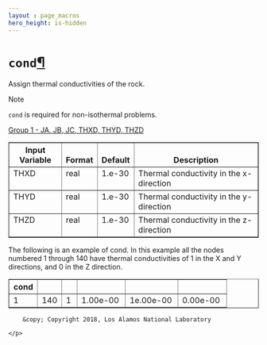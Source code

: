 ```yaml
---
layout : page_macros
hero_height: is-hidden
---
```


<h1><code class="docutils literal notranslate"><span class="pre">cond</span></code><a class="headerlink" href="#cond" title="Permalink to this headline">¶</a></h1>
<p>Assign thermal conductivities of the rock.</p>
<div class="admonition note">
<p class="first admonition-title">Note</p>
<p class="last"><code class="docutils literal notranslate"><span class="pre">cond</span></code> is required for non-isothermal problems.</p>
</div>
<p><a class="reference external" href="InputData.html#JA">Group 1 - JA, JB, JC, THXD, THYD, THZD</a></p>
<table border="1" class="docutils">
<colgroup>
<col width="22%" />
<col width="11%" />
<col width="12%" />
<col width="55%" />
</colgroup>
<thead valign="bottom">
<tr class="row-odd"><th class="head">Input Variable</th>
<th class="head">Format</th>
<th class="head">Default</th>
<th class="head">Description</th>
</tr>
</thead>
<tbody valign="top">
<tr class="row-even"><td>THXD</td>
<td>real</td>
<td>1.e-30</td>
<td>Thermal conductivity in the x-direction</td>
</tr>
<tr class="row-odd"><td>THYD</td>
<td>real</td>
<td>1.e-30</td>
<td>Thermal conductivity in the y-direction</td>
</tr>
<tr class="row-even"><td>THZD</td>
<td>real</td>
<td>1.e-30</td>
<td>Thermal conductivity in the z-direction</td>
</tr>
</tbody>
</table>
<p>The following is an example of cond. In this example all the nodes numbered 1 through 140 have thermal conductivities of 1 in the X and Y directions, and 0 in the Z direction.</p>
<table border="1" class="docutils">
<colgroup>
<col width="13%" />
<col width="11%" />
<col width="7%" />
<col width="22%" />
<col width="24%" />
<col width="22%" />
</colgroup>
<thead valign="bottom">
<tr class="row-odd"><th class="head">cond</th>
<th class="head">&#160;</th>
<th class="head">&#160;</th>
<th class="head">&#160;</th>
<th class="head">&#160;</th>
<th class="head">&#160;</th>
</tr>
</thead>
<tbody valign="top">
<tr class="row-even"><td>1</td>
<td>140</td>
<td>1</td>
<td>1.00e-00</td>
<td>1e.00e-00</td>
<td>0.00e-00</td>
</tr>
</tbody>
</table>
  <div role="contentinfo">
    <p>
        
        &copy; Copyright 2018, Los Alamos National Laboratory

    </p>
  </div>